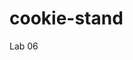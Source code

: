 # cookie-stand
Lab 06



<!--notes from the assignment:


Here is a quick branching merging cheetsheet list if you are getting lost:
DO SOME WORK on a branch,
CONSOLE: git add (FILES)
CONSOLE git commit -m " (short message about what you did)"
CONSOLE git push origin (BRANCH YOU AR ON)
GITHUB make pull request and merge
CONSOLE git checkout master
CONSOLE git pull origin master
CONSOLE git checkout -b (NEW BRANCH NAME)
GO BACK TO TOP OF STACK
